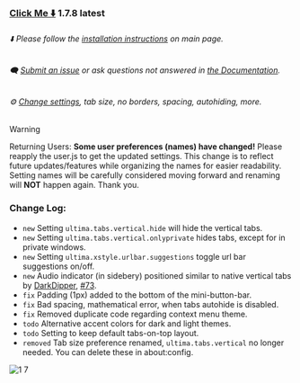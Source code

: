 ### [Click Me ⬇️](https://github.com/soulhotel/FF-ULTIMA/releases/download/1.7.8/ffultima1.7.8.zip) 1.7.8 latest

###### ⬇️ Please follow the [installation instructions](https://github.com/soulhotel/FF-ULTIMA#installation) on main page.

###### 🗨️ [Submit an issue](https://github.com/soulhotel/FF-ULTIMA/issues/new/choose) or ask questions not answered in [the Documentation](https://github.com/soulhotel/FF-ULTIMA/tree/main/doc).

###### ⚙️ [Change settings](https://github.com/soulhotel/FF-ULTIMA/blob/main/doc/Modification.md), tab size, no borders, spacing, autohiding, more.

>[!WARNING]
> Returning Users: **Some user preferences (names) have changed!** Please reapply the user.js to get the updated settings. This change is to reflect future updates/features while organizing the names for easier readability. Setting names will be carefully considered moving forward and renaming will **NOT** happen again. Thank you.

### Change Log:
- `new` Setting `ultima.tabs.vertical.hide` will hide the vertical tabs.
- `new` Setting `ultima.tabs.vertical.onlyprivate` hides tabs, except for in private windows.
- `new` Setting `ultima.xstyle.urlbar.suggestions` toggle url bar suggestions on/off.
- `new` Audio indicator (in sidebery) positioned similar to native vertical tabs by [DarkDipper](https://github.com/DarkDipper), [#73](https://github.com/soulhotel/FF-ULTIMA/pull/73).
- `fix` Padding (1px) added to the bottom of the mini-button-bar.
- `fix` Bad spacing, mathematical error, when tabs autohide is disabled.
- `fix` Removed duplicate code regarding context menu theme.
- `todo` Alternative accent colors for dark and light themes.
- `todo` Setting to keep default tabs-on-top layout.
- `removed` Tab size preference renamed, `ultima.tabs.vertical` no longer needed. You can delete these in about:config.

![1 7](https://github.com/soulhotel/FF-ULTIMA/assets/155501797/ed741f9f-cac6-4339-8913-a697a8b3ade9)

